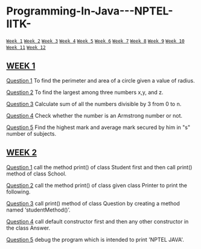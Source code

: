 # Programming-In-Java---NPTEL-IITK-
<a href="#w1">`Week 1`</a>
<a href="#w2">`Week 2`</a>
<a href="#w3">`Week 3`</a>
<a href="#w4">`Week 4`</a>
<a href="#w5">`Week 5`</a>
<a href="#w6">`Week 6`</a>
<a href="#w7">`Week 7`</a>
<a href="#w8">`Week 8`</a>
<a href="#w9">`Week 9`</a>
<a href="#w10">`Week 10`</a>
<a href="#w11">`Week 11`</a>
<a href="#w12">`Week 12`</a>

## [WEEK 1]()<span id="w1"></span>
[Question 1](https://github.com/Aarchie-05/Programming-In-Java---NPTEL-IITK-/blob/main/Week%201/Question1.java) To find the perimeter and area of a circle given a value of radius.

[Question 2](https://github.com/Aarchie-05/Programming-In-Java---NPTEL-IITK-/blob/main/Week%201/Question2.java) To find the largest among three numbers x,y, and z.

[Question 3](https://github.com/Aarchie-05/Programming-In-Java---NPTEL-IITK-/blob/main/Week%201/Question3.java) Calculate sum of  all the numbers divisible by 3 from 0 to n.

[Question 4](https://github.com/Aarchie-05/Programming-In-Java---NPTEL-IITK-/blob/main/Week%201/Question4.java) Check whether the number is an Armstrong number or not.

[Question 5](https://github.com/Aarchie-05/Programming-In-Java---NPTEL-IITK-/blob/main/Week%201/Question5.java) Find the highest mark and average mark secured by him in "s" number of subjects.

## [WEEK 2]()<span id="w2"></span>
[Question 1](https://github.com/Aarchie-05/Programming-In-Java---NPTEL-IITK-/blob/main/Week%202/Question1.java) call the method print() of class Student first and then call print() method of class School.

[Question 2](https://github.com/Aarchie-05/Programming-In-Java---NPTEL-IITK-/blob/main/Week%202/Question2.java) call the method  print() of class given class Printer to print the following.

[Question 3](https://github.com/Aarchie-05/Programming-In-Java---NPTEL-IITK-/blob/main/Week%202/Question3.java) call print() method of class Question by creating a method named ‘studentMethod()’.

[Question 4](https://github.com/Aarchie-05/Programming-In-Java---NPTEL-IITK-/blob/main/Week%202/Question4.java) call default constructor first and then any other constructor in the class Answer.

[Question 5](https://github.com/Aarchie-05/Programming-In-Java---NPTEL-IITK-/blob/main/Week%202/Question5.java) debug the program which is intended to print 'NPTEL JAVA'.
